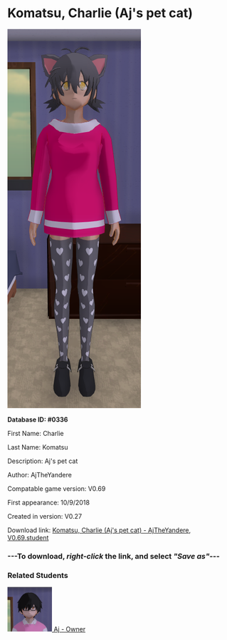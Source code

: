 # Komatsu, Charlie (Aj's pet cat)

<img src="../../Files/Images/Komatsu, Charlie (Aj's pet cat).png" title="Komatsu, Charlie (Aj's pet cat) - AjTheYandere, V0.69">

**Database ID: #0336**

First Name: Charlie

Last Name: Komatsu

Description: Aj's pet cat

Author: AjTheYandere

Compatable game version: V0.69

First appearance: 10/9/2018

Created in version: V0.27

Download link: <a href="https://raw.githubusercontent.com/Arbiter1223/Daigaku-Gurashi-Custom-Students/master/Files/Student%20Files/Komatsu%2C%20Charlie%20(Aj's%20pet%20cat)%20-%20AjTheYandere%2C%20V0.69.student">Komatsu, Charlie (Aj's pet cat) - AjTheYandere, V0.69.student</a>

### ---**To download, _right-click_ the link, and select _"Save as"_**---

### Related Students

<a href="TheYandere, Aj (A very antisocial guy).md"><img src="../../Files/Thumbs/TheYandere, Aj (A very antisocial guy).png" height="100" width="100" title="TheYandere, Aj (A very antisocial guy) - AjTheYandere, V0.69"></a><a href="TheYandere, Aj (A very antisocial guy).md"> Aj - Owner</a>

